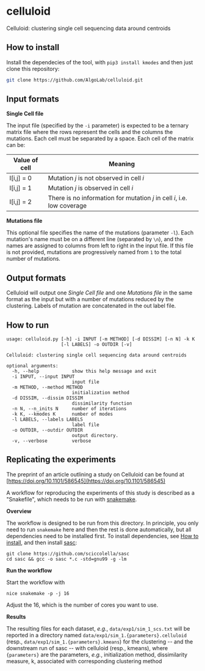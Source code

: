 # celluloid
Celluloid: clustering single cell sequencing data around centroids

How to install
-----------------
Install the dependecies of the tool, with `pip3 install kmodes` and then just clone this repository:

```bash
git clone https://github.com/AlgoLab/celluloid.git
```

Input formats
-----------------
**Single Cell file**

The input file (specified by the `-i` parameter) is expected to be a ternary matrix file where the rows represent the cells and the columns the mutations. Each cell must be separated by a space. Each cell of the matrix can be:

| Value of cell | Meaning |
| ------------- | ------------- |
| I[i,j] = 0    | Mutation *j* is not observed in cell *i*  |
| I[i,j] = 1    | Mutation *j* is observed in cell *i*  |
| I[i,j] = 2    | There is no information for mutation *j* in cell *i*, i.e. low coverage  |

**Mutations file**

This optional file specifies the name of the mutations (parameter `-l`). Each mutation's name must be on a different line (separated by `\n`), and the names are assigned to columns from left to right in the input file. If this file is not provided, mutations are progressively named from `1` to the total number of mutations.

Output formats
-----------------
Celluloid will output one _Single Cell file_ and one _Mutations file_ in the same format as the input but with a number of mutations reduced by the clustering. Labels of mutation are concatenated in the out label file.


How to run
-----------------
```
usage: celluloid.py [-h] -i INPUT [-m METHOD] [-d DISSIM] [-n N] -k K
                    [-l LABELS] -o OUTDIR [-v]

Celluloid: clustering single cell sequencing data around centroids

optional arguments:
  -h, --help            show this help message and exit
  -i INPUT, --input INPUT
                        input file
  -m METHOD, --method METHOD
                        initialization method
  -d DISSIM, --dissim DISSIM
                        dissimilarity function
  -n N, --n_inits N     number of iterations
  -k K, --kmodes K      number of modes
  -l LABELS, --labels LABELS
                        label file
  -o OUTDIR, --outdir OUTDIR
                        output directory.
  -v, --verbose         verbose

```

Replicating the experiments
-----------------

The preprint of an article outlining a study on Celluloid can be found
at [https://doi.org/10.1101/586545](https://doi.org/10.1101/586545)

A workflow for reproducing the experiments of this study is described
as a "Snakefile", which needs to be run with
[snakemake](http://snakemake.bitbucket.org).

**Overview**

The workflow is designed to be run from this directory.  In principle,
you only need to run `snakemake` here and then the rest is done
automatically, but all dependencies need to be installed first.  To
install dependencies, see [How to install](#how-to-install), and then
install [sasc](https://github.com/sciccolella/sasc):

    git clone https://github.com/sciccolella/sasc
    cd sasc && gcc -o sasc *.c -std=gnu99 -g -lm

**Run the workflow**

Start the workflow with

    nice snakemake -p -j 16

Adjust the 16, which is the number of cores you want to use.

**Results**

The resulting files for each dataset, _e.g._,
`data/exp1/sim_1_scs.txt` will be reported in a directory named
`data/exp1/sim_1.{parameters}.celluloid` (resp.,
`data/exp1/sim_1.{parameters}.kmeans`) for the clustering -- and the
downstream run of sasc -- with celluloid (resp., kmeans), where
`{parameters}` are the parameters, _e.g._, initialization method,
dissimilarity measure, k, associated with corresponding clustering
method
